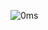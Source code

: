 ![0ms](https://user-images.githubusercontent.com/72249059/172488257-d8ec0a22-6728-4105-a5c9-b9a510af55ef.png)

<!-- https://user-images.githubusercontent.com/72249059/172487864-a781f0ae-65c2-459c-a073-a1717d1a4817.png -->
